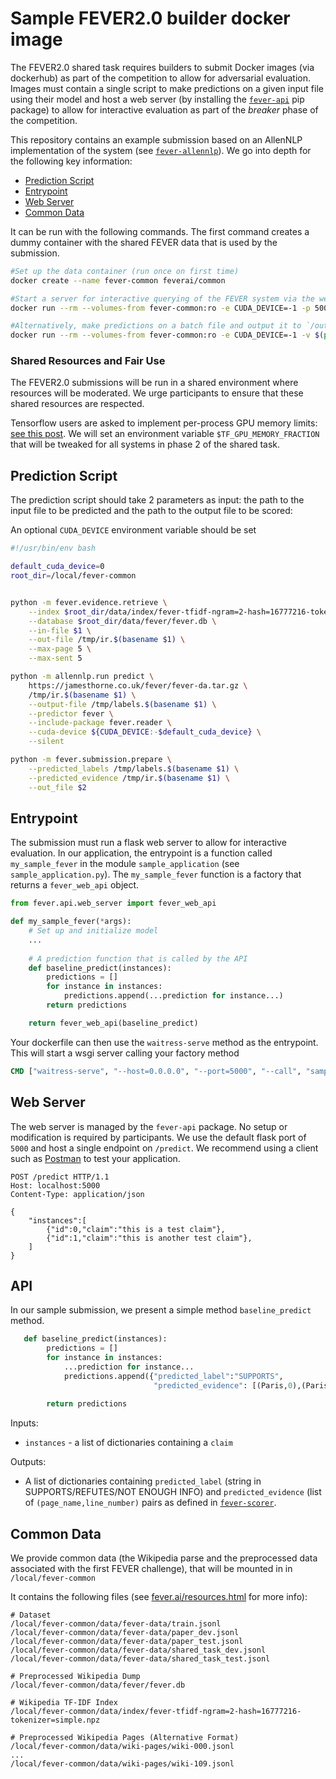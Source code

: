 # Sample FEVER2.0 builder docker image

The FEVER2.0 shared task requires builders to submit Docker images (via dockerhub) as part of the competition to allow 
for adversarial evaluation. Images must contain a single script to make predictions on a given input file using their model and host a web server (by installing the [`fever-api`](https://github.com/j6mes/fever-api) pip package) to allow for interactive evaluation as part of the _breaker_ phase of the competition.
 
This repository contains an example submission based on an AllenNLP implementation of the system (see [`fever-allennlp`](https://github.com/j6mes/fever-allennlp)). We go into depth for the following key information:

* [Prediction Script](#prediction-script)
* [Entrypoint](#entrypoint)
* [Web Server](#web-server)
* [Common Data](#common-data)

It can be run with the following commands. The first command creates a dummy container with the shared FEVER data that is used by the submission.

```bash
#Set up the data container (run once on first time)
docker create --name fever-common feverai/common

#Start a server for interactive querying of the FEVER system via the web API on port 5000
docker run --rm --volumes-from fever-common:ro -e CUDA_DEVICE=-1 -p 5000:5000 feverai/sample

#Alternatively, make predictions on a batch file and output it to `/out/predictions.jsonl` (set CUDA_DEVICE as appropriate)
docker run --rm --volumes-from fever-common:ro -e CUDA_DEVICE=-1 -v $(pwd):/out feverai/sample ./predict.sh /local/fever-common/data/fever-data/paper_dev.jsonl /out/predictions.jsonl
```

### Shared Resources and Fair Use
The FEVER2.0 submissions will be run in a shared environment where resources will be moderated. We urge participants to ensure that these shared resources are respected.

Tensorflow users are asked to implement per-process GPU memory limits: [see this post](https://stackoverflow.com/questions/34199233/how-to-prevent-tensorflow-from-allocating-the-totality-of-a-gpu-memory). We will set an environment variable `$TF_GPU_MEMORY_FRACTION` that will be tweaked for all systems in phase 2 of the shared task. 


## Prediction Script
The prediction script should take 2 parameters as input: the path to the input file to be predicted and the path to the output file to be scored:

An optional `CUDA_DEVICE` environment variable should be set  

```bash
#!/usr/bin/env bash

default_cuda_device=0
root_dir=/local/fever-common


python -m fever.evidence.retrieve \
    --index $root_dir/data/index/fever-tfidf-ngram=2-hash=16777216-tokenizer=simple.npz \
    --database $root_dir/data/fever/fever.db \
    --in-file $1 \
    --out-file /tmp/ir.$(basename $1) \
    --max-page 5 \
    --max-sent 5

python -m allennlp.run predict \
    https://jamesthorne.co.uk/fever/fever-da.tar.gz \
    /tmp/ir.$(basename $1) \
    --output-file /tmp/labels.$(basename $1) \
    --predictor fever \
    --include-package fever.reader \
    --cuda-device ${CUDA_DEVICE:-$default_cuda_device} \
    --silent

python -m fever.submission.prepare \
    --predicted_labels /tmp/labels.$(basename $1) \
    --predicted_evidence /tmp/ir.$(basename $1) \
    --out_file $2

``` 

## Entrypoint
The submission must run a flask web server to allow for interactive evaluation. In our application, the entrypoint is a function called `my_sample_fever` in the module `sample_application` (see `sample_application.py`).
The `my_sample_fever` function is a factory that returns a `fever_web_api` object. 

``` python
from fever.api.web_server import fever_web_api

def my_sample_fever(*args):
    # Set up and initialize model
    ...
    
    # A prediction function that is called by the API
    def baseline_predict(instances):
        predictions = []
        for instance in instances:
            predictions.append(...prediction for instance...)
        return predictions

    return fever_web_api(baseline_predict)
```

Your dockerfile can then use the `waitress-serve` method as the entrypoint. This will start a wsgi server calling your factory method

```dockerfile
CMD ["waitress-serve", "--host=0.0.0.0", "--port=5000", "--call", "sample_application:my_sample_fever"]
``` 


## Web Server
The web server is managed by the `fever-api` package. No setup or modification is required by participants. We use the default flask port of `5000` and host a single endpoint on `/predict`. We recommend using a client such as [Postman](https://www.getpostman.com/) to test your application.


```
POST /predict HTTP/1.1
Host: localhost:5000
Content-Type: application/json

{
	"instances":[
	    {"id":0,"claim":"this is a test claim"}, 
	    {"id":1,"claim":"this is another test claim"}, 
	]
}
```

## API
In our sample submission, we present a simple method `baseline_predict` method. 

```python 
   def baseline_predict(instances):
        predictions = []
        for instance in instances:
            ...prediction for instance...
            predictions.append({"predicted_label":"SUPPORTS", 
                                "predicted_evidence": [(Paris,0),(Paris,5)]})
            
        return predictions
```

Inputs: 

 * `instances` - a list of dictionaries containing a `claim` 

Outputs:

 * A list of dictionaries containing `predicted_label` (string in SUPPORTS/REFUTES/NOT ENOUGH INFO) and `predicted_evidence` (list of `(page_name,line_number)` pairs as defined in [`fever-scorer`](https://github.com/sheffieldnlp/fever-scorer).


## Common Data
We provide common data (the Wikipedia parse and the preprocessed data associated with the first FEVER challenge), that will be mounted in in `/local/fever-common` 

It contains the following files (see [fever.ai/resources.html](https://fever.ai/resources.html) for more info):

```
# Dataset
/local/fever-common/data/fever-data/train.jsonl
/local/fever-common/data/fever-data/paper_dev.jsonl
/local/fever-common/data/fever-data/paper_test.jsonl
/local/fever-common/data/fever-data/shared_task_dev.jsonl
/local/fever-common/data/fever-data/shared_task_test.jsonl

# Preprocessed Wikipedia Dump 
/local/fever-common/data/fever/fever.db

# Wikipedia TF-IDF Index
/local/fever-common/data/index/fever-tfidf-ngram=2-hash=16777216-tokenizer=simple.npz

# Preprocessed Wikipedia Pages (Alternative Format)
/local/fever-common/data/wiki-pages/wiki-000.jsonl
...
/local/fever-common/data/wiki-pages/wiki-109.jsonl
```

  
